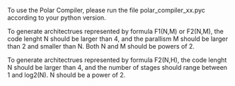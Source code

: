 To use the Polar Compiler, please run the file polar_compiler_xx.pyc according to your python version.

To generate architectrues represented by formula F1(N,M) or F2(N,M), the code lenght N should be larger than 4, and the parallism M should be larger than 2 and smaller than N. Both N and M should be powers of 2.

To generate architectrues represented by formula F2(N,H), the code lenght N should be larger than 4, and the number of stages should range between 1 and log2(N). N should be a power of 2.
